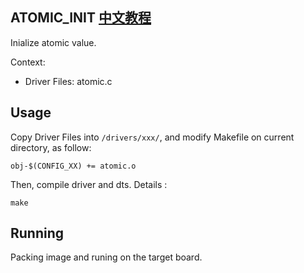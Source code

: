 ATOMIC_INIT [中文教程](https://biscuitos.github.io/blog/LIST_ATOMIC_INIT/)
----------------------------------

Inialize atomic value.

Context:

* Driver Files: atomic.c

## Usage

Copy Driver Files into `/drivers/xxx/`, and modify Makefile on current 
directory, as follow:

```
obj-$(CONFIG_XX) += atomic.o
```

Then, compile driver and dts. Details :

```
make
```

## Running

Packing image and runing on the target board.
